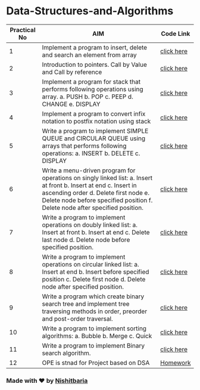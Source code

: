 # Data-Structures-and-Algorithms


| Practical  No | AIM    | Code Link    |
|-----------|---------------|-----------------|
|    1       |  Implement a program to insert, delete and search an element from array             |     [click here](https://github.com/KPGU-Student-Club/Data-Structures-and-Algorithms/tree/main/Practical-1)            |
|    2       |        Introduction to pointers. Call by Value and Call by reference       |        [click here](https://github.com/KPGU-Student-Club/Data-Structures-and-Algorithms/tree/main/Practical-2)         |
|    3       |        Implement a program for stack that performs following operations using array. a. PUSH b. POP c. PEEP d. CHANGE e. DISPLAY       |    [click here](https://github.com/KPGU-Student-Club/Data-Structures-and-Algorithms/tree/main/Practical-3)    |
|    4       |        Implement a program to convert infix notation to postfix notation using stack             |      [click here](https://github.com/KPGU-Student-Club/Data-Structures-and-Algorithms/tree/main/Practical-4)           |
|    5       |        Write a program to implement SIMPLE QUEUE and CIRCULAR QUEUE using arrays that performs following operations: a. INSERT b. DELETE c. DISPLAY       |          [click here](https://github.com/KPGU-Student-Club/Data-Structures-and-Algorithms/tree/main/Practical-5)       |
|    6       |     Write a menu-driven program for operations on singly linked list: a. Insert at front b. Insert at end c. Insert in ascending order d. Delete first node e. Delete node before specified position f. Delete node after specified position.          |     [click here](https://github.com/KPGU-Student-Club/Data-Structures-and-Algorithms/tree/main/Practical-6)            |
|    7       |      Write a program to implement operations on doubly linked list: a. Insert at front b. Insert at end c. Delete last node d. Delete node before specified position.         |        [click here](https://github.com/KPGU-Student-Club/Data-Structures-and-Algorithms/tree/main/Practical-7)         |
|    8       |      Write a program to implement operations on circular linked list: a. Insert at end b. Insert before specified position c. Delete first node d. Delete node after specified position.         |    [click here](https://github.com/KPGU-Student-Club/Data-Structures-and-Algorithms/tree/main/Practical-8)             |
|    9       |    Write a program which create binary search tree and implement tree traversing methods in order, preorder and post-order traversal.        | [click here](https://github.com/KPGU-Student-Club/Data-Structures-and-Algorithms/tree/main/Practical-9)            
|    10       |        Write a program to implement sorting algorithms: a. Bubble b. Merge c. Quick       |     [click here](https://github.com/KPGU-Student-Club/Data-Structures-and-Algorithms/tree/main/Practical-10)            |
|    11       |      Write a program to implement Binary search algorithm.         |        [click here](https://github.com/KPGU-Student-Club/Data-Structures-and-Algorithms/tree/main/Practical-11)         |
|    12       |          OPE is stnad for Project based on DSA     |  [Homework](#)   |

### Made with ❤️ by [Nishitbaria](https://github.com/Nishitbaria) 
